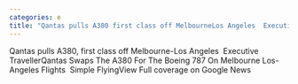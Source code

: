 ```yaml
---
categories: e
title: "Qantas pulls A380 first class off MelbourneLos Angeles  Executive Traveller"
---
```

Qantas pulls A380, first class off Melbourne-Los Angeles&nbsp;&nbsp;Executive TravellerQantas Swaps The A380 For The Boeing 787 On Melbourne Los-Angeles Flights&nbsp;&nbsp;Simple FlyingView Full coverage on Google News